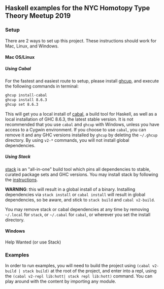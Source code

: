 ## Haskell examples for the NYC Homotopy Type Theory Meetup 2019

### Setup

There are 2 ways to set up this project. These instructions should work for Mac, Linux, and Windows.

#### Mac OS/Linux

#####  Using Cabal

For the fastest and easiest route to setup, please install [ghcup](https://github.com/haskell/ghcup), and execute the following commands in terminal:

```bash
ghcup install-cabal
ghcup install 8.6.3
ghcup set 8.6.3
```

This will get you a local install of [cabal](https://github.com/haskell/cabal), a build tool for Haskell, as well as a local installation of GHC 8.6.3, the latest stable version. It is not recommended that you use `cabal` and `ghcup` with Windows, unless you have access to a Cygwin environment. If you choose to use `cabal`, you can remove it and any GHC versions installed by `ghcup` by deleting the `~/.ghcup` directory. By using `v2-*` commands, you will not install global dependencies.

##### Using Stack

[stack](https://github.com/commercialhaskell/stack) is an "all-in-one" build tool which pins all dependencies to stable, curated package sets and GHC versions. You may install stack by following the [instructions](https://docs.haskellstack.org/en/stable/README/#how-to-install).

**WARNING**: this will result in a global install of a binary. Installing dependencies via `stack install` or `cabal install` will result in global dependencies, so be aware, and stick to `stack build` and `cabal v2-build`.

You may remove stack or cabal dependencies at any time by removing `~/.local` for `stack`, or `~/.cabal` for `cabal`, or wherever you set the install directory.


#### Windows

Help Wanted (or use Stack)

### Examples

In order to run examples, you will need to build the project using `(cabal v2-build | stack build)` at the root of the project, and enter into a repl, using the `(cabal v2-repl lib:hott| stack repl lib:hott)` command. You can play around with the content by importing any module.
